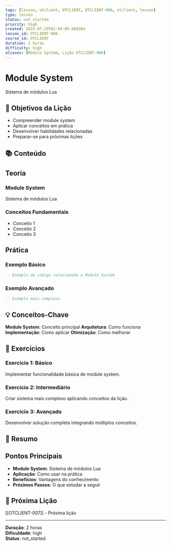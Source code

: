 ```yaml
---
tags: [lesson, otclient, OTCLIENT, OTCLIENT-006, otclient, lesson]
type: lesson
status: not_started
priority: high
created: 2025-07-29T01:04:09.668204
lesson_id: OTCLIENT-006
course_id: OTCLIENT
duration: 2 horas
difficulty: high
aliases: [Module System, Lição OTCLIENT-006]
---
```


# Module System

Sistema de módulos Lua

## 🎯 Objetivos da Lição

- Compreender module system
- Aplicar conceitos em prática
- Desenvolver habilidades relacionadas
- Preparar-se para próximas lições

## 📚 Conteúdo


## Teoria

### Module System
Sistema de módulos Lua

### Conceitos Fundamentais
- Conceito 1
- Conceito 2
- Conceito 3

## Prática

### Exemplo Básico
```lua
-- Exemplo de código relacionado a Module System
```

### Exemplo Avançado
```lua
-- Exemplo mais complexo
```


## 💡 Conceitos-Chave

**Module System**: Conceito principal
**Arquitetura**: Como funciona
**Implementação**: Como aplicar
**Otimização**: Como melhorar

## 🧪 Exercícios


### Exercício 1: Básico
Implementar funcionalidade básica de module system.

### Exercício 2: Intermediário
Criar sistema mais complexo aplicando conceitos da lição.

### Exercício 3: Avançado
Desenvolver solução completa integrando múltiplos conceitos.


## 📝 Resumo


## Pontos Principais

- **Module System**: Sistema de módulos Lua
- **Aplicação**: Como usar na prática
- **Benefícios**: Vantagens do conhecimento
- **Próximos Passos**: O que estudar a seguir


## 🔗 Próxima Lição

[[OTCLIENT-007]] - Próxima lição

---

**Duração**: 2 horas  
**Dificuldade**: high  
**Status**: not_started
